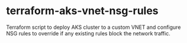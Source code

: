 # terraform-aks-vnet-nsg-rules
Terraform script to deploy AKS cluster to a custom VNET and configure NSG rules to override if any existing rules block the network traffic. 
